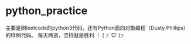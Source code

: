 # python_practice
主要是刷leetcode的python3代码，还有Python面向对象编程（Dusty Phillips）的样例代码。
每天两道，坚持就是胜利 ！
( ੭ ˙ᗜ˙ )੭

